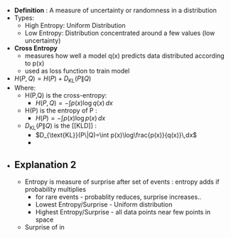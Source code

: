 - **Definition** : A measure of uncertainty or randomness in a distribution
- Types:
	- High Entropy: Uniform Distribution
	- Low Entropy: Distribution concentrated around a few values (low uncertainty)
- **Cross Entropy**
	- measures how well a model q(x) predicts data distributed according to p(x)
	- used as loss function to train model
- $H(P,Q)=H(P)+D_{\text{KL}}(P\|Q)$
- Where:
	- H(P,Q) is the cross-entropy:
		- $H(P,Q)=-\int p(x)\log q(x)\,dx$
	- H(P) is the entropy of P :
		- $H(P)=-\int p(x)\log p(x)\,dx$
	- $D_{\text{KL}}(P\|Q)$ is the [[KLD]] :
		- $D_{\text{KL}}(P\|Q)=\int p(x)\log\frac{p(x)}{q(x)}\,dx$
		-
- ## Explanation 2
	- Entropy is measure of surprise after set of events : entropy adds if probability multiplies
		- for rare events - probablity reduces, surprise increases..
		- Lowest Entropy/Surprise - Uniform distribution
		- Highest Entropy/Surprise - all data points near few points in space
	- Surprise of in